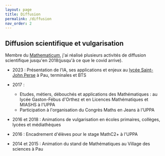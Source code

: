 ```yaml
---
layout: page
title: Diffusion
permalink: /diffusion
nav_order: 2
---
```


## Diffusion scientifique et vulgarisation 

Membre du [Mathematicum](https://mathematicum.univ-pau.fr/site/), j'ai réalisé plusieurs activités de diffusion scientifique jusqu'en 2018(jusqu'à ce que le covid arrive). 


- 2023 : Présentation de l'IA, ses applications et enjeux au [lycée Saint-John Perse](https://www.lycee-saint-john-perse.fr/) à Pau, terminales et BTS

- 2017 : 
   * Etudes, métiers, débouchés et applications des Mathématiques   :  au lycée Gaston-Fébus d'Orthez et en Licences Mathématiques et MIASHS à l'UPPA  
   * Participation à l'organisation du Congrès Maths en Jeans à l'UPPA

- 2016 et 2018 : Animations de vulgarisation en écoles primaires, collèges, lycées et médiathèques

- 2016 : Encadrement d'élèves pour le stage MathC2+ à l'UPPA 

- 2014 et 2015 : Animation du stand de Mathématiques au Village des sciences à Pau 
